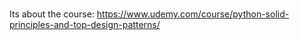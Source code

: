 #
Its about the course: https://www.udemy.com/course/python-solid-principles-and-top-design-patterns/